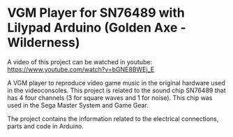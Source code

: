 # VGM Player for SN76489 with Lilypad Arduino (Golden Axe - Wilderness)

A video of this project can be watched in youtube:
https://www.youtube.com/watch?v=bGNE8BWEj_E

A VGM player to reproduce video game music in the original hardware used in the videoconsoles. This project is related to the sound chip SN76489 that has 4 four channels (3 for square waves and 1 for noise). This chip was used in the Sega Master System and Game Gear.

The project contains the information related to the electrical connections, parts and code in Arduino.
